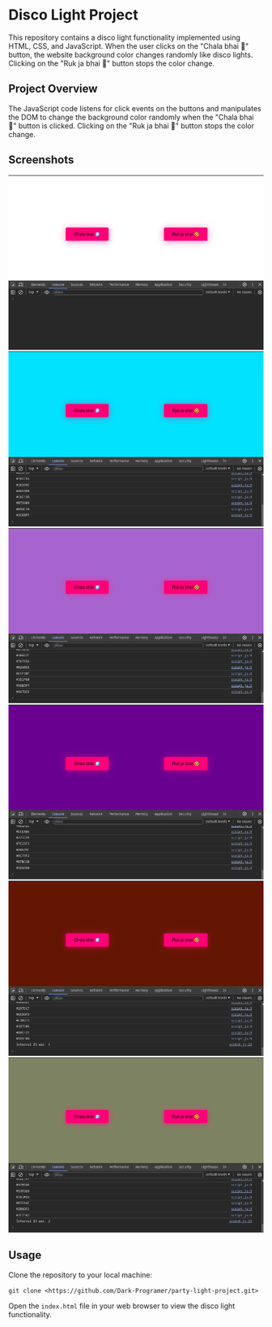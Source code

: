 <h1>Disco Light Project</h1>

  <p>This repository contains a disco light functionality implemented using HTML, CSS, and JavaScript. When the user clicks on the "Chala bhai 🪩" button, the website background color changes randomly like disco lights. Clicking on the "Ruk ja bhai 🤣" button stops the color change.</p>

  <h2>Project Overview</h2>

  <p>The JavaScript code listens for click events on the buttons and manipulates the DOM to change the background color randomly when the "Chala bhai 🪩" button is clicked. Clicking on the "Ruk ja bhai 🤣" button stops the color change.</p>

  <h2>Screenshots</h2>
  <img src="img0.png" alt="Screenshot">
  <img src="img1.png" alt="Screenshot">
  <img src="img2.png" alt="Screenshot">
  <img src="img3.png" alt="Screenshot">
  <img src="img4.png" alt="Screenshot">
  <img src="img5.png" alt="Screenshot">

  <h2>Usage</h2>

  <p>Clone the repository to your local machine:</p>

  <pre><code>git clone &lt;https://github.com/Dark-Programer/party-light-project.git&gt;</code></pre>

  <p>Open the <code>index.html</code> file in your web browser to view the disco light functionality.</p>
